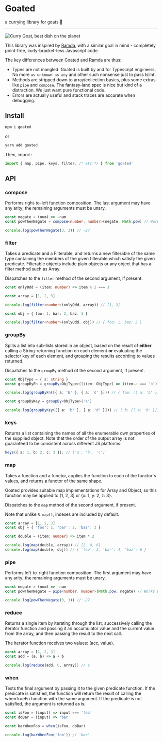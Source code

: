 # Goated

a currying library for goats 🐐

---

![Curry Goat, best dish on the planet](http://www.browngirlmagazine.com/wp-content/uploads/2017/07/Angled-Hero-Image.jpg)

This library was inspired by [Ramda](https://ramdajs.com/), with a similar goal in mind - completely point-free, curly-bracket-less Javascript code.

The key differences between Goated and Ramda are thus:

- Types are not mangled. Goated is built by and for Typescript engineers. No more `as unknown as any` and other such nonsense just to pass tslint.
- Methods are stripped down to array/collection basics, plus some extras like `pipe` and `compose`. The fantasy-land spec is nice but kind of a distraction. We just want pure functional code.
- Errors are actually useful and stack traces are accurate when debugging.

## Install

```Bash
npm i goated
```

or

```Bash
yarn add goated
```

Then, import:

```Typescript
import { map, pipe, keys, filter, /* etc */ } from 'goated'
```

## API

### compose

Performs right-to-left function composition. The last argument may have any arity; the remaining arguments must be unary.

```Typescript
const negate = (num) => -num
const powThenNegate = compose<number, number>(negate, Math.pow) // Works with bound functions and preserves context

console.log(powThenNegate(3, 3)) // -27
```

### filter

Takes a predicate and a Filterable, and returns a new filterable of the same type containing the members of the given filterable which satisfy the given predicate. Filterable objects include plain objects or any object that has a filter method such as Array.

Dispatches to the `filter` method of the second argument, if present.

```Typescript
const onlyOdd = (item: number) => item % 2 === 1

const array = [1, 2, 3]

console.log(filter<number>(onlyOdd, array)) // [1, 3]

const obj = { foo: 1, bar: 2, baz: 3 }

console.log(filter<number>(onlyOdd, obj)) // { foo: 1, baz: 3 }
```

### groupBy

Splits a list into sub-lists stored in an object, based on the result of **either** calling a String-returning function on each element **or** evaluating the selector key of each element, and grouping the results according to values returned.

Dispatches to the `groupBy` method of the second argument, if present.

```Typescript
const ObjType = { a: string }
const groupByFn = groupBy<ObjType>((item: ObjType) => (item.a === 'b') ? 'foo' : 'bar')

console.log(groupByFn([{ a: 'b' }, { a: 'd' }])) // { foo: [{ a: 'b' }], bar: [{ a: 'd' }] }

const groupByKey = groupBy<ObjType>('a')

console.log(groupByKey([{ a: 'b' }, { a: 'd' }])) // { b: [{ a: 'b' }], d: [{ a: 'd' }] }
```

### keys

Returns a list containing the names of all the enumerable own properties of the supplied object. Note that the order of the output array is not guaranteed to be consistent across different JS platforms.

```Typescript
keys({ a: 1, b: 2, c: 3 }); // ['a', 'b', 'c']
```

### map

Takes a function and a functor, applies the function to each of the functor's values, and returns a functor of the same shape.

Goated provides suitable map implementations for Array and Object, so this function may be applied to [1, 2, 3] or {x: 1, y: 2, z: 3}.

Dispatches to the `map` method of the second argument, if present.

Note that unlike `R.map()`, indexes are included by default.

```Typescript
const array = [1, 2, 3]
const obj = { 'foo': 1, 'bar': 2, 'baz': 3 }

const double = (item: number) => item * 2

console.log(map(double, array)) // [2, 4, 6]
console.log(map(double, obj)) // { 'foo': 2, 'bar': 4, 'baz': 6 }
```

### pipe

Performs left-to-right function composition. The first argument may have any arity; the remaining arguments must be unary.

```Typescript
const negate = (num) => -num
const powThenNegate = pipe<number, number>(Math.pow, negate) // Works with bound functions and preserves context

console.log(powThenNegate(3, 3)) // -27
```

### reduce

Returns a single item by iterating through the list, successively calling the iterator function and passing it an accumulator value and the current value from the array, and then passing the result to the next call.

The iterator function receives two values: (acc, value).

```Typescript
const array = [1, 2, 3]
const add = (a, b) => a + b

console.log(reduce(add, 0, array)) // 6
```

### when

Tests the final argument by passing it to the given predicate function. If the predicate is satisfied, the function will return the result of calling the whenTrueFn function with the same argument. If the predicate is not satisfied, the argument is returned as is.

```Typescript
const isFoo = (input) => input === 'foo'
const doBar = (input) => 'bar'

const barWhenFoo = when(isFoo, doBar)

console.log(barWhenFoo('foo')) // 'bar'
```
